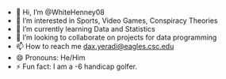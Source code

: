 - 👋 Hi, I’m @WhiteHenney08
- 👀 I’m interested in Sports, Video Games, Conspiracy Theories
- 🌱 I’m currently learning Data and Statistics
- 💞️ I’m looking to collaborate on projects for data programming
- 📫 How to reach me dax.yeradi@eagles.csc.edu
- 😄 Pronouns: He/Him
- ⚡ Fun fact: I am a -6 handicap golfer.

<!---
WhiteHenney08/WhiteHenney08 is a ✨ special ✨ repository because its `README.md` (this file) appears on your GitHub profile.
You can click the Preview link to take a look at your changes.
--->
